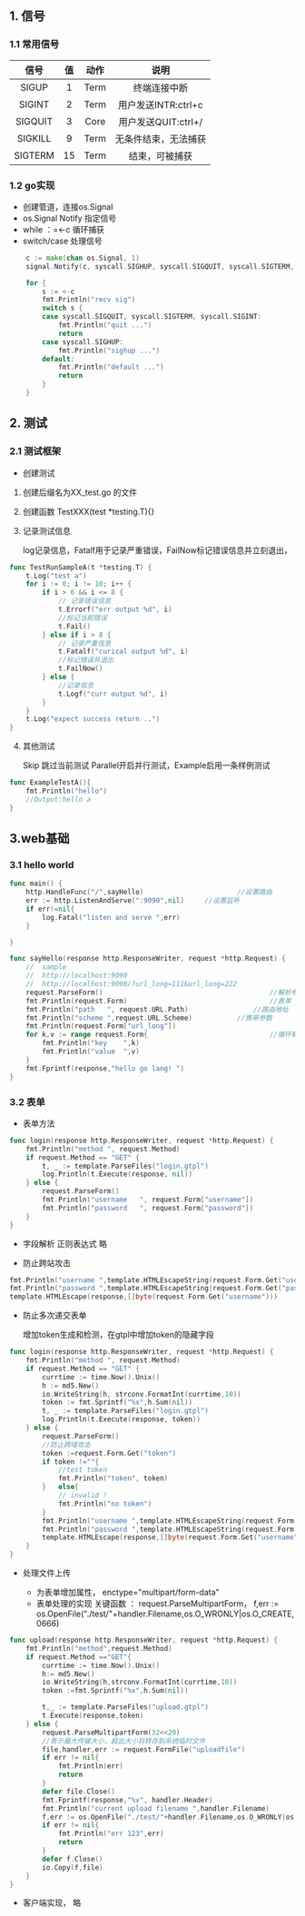 
## 1. 信号

### 1.1 常用信号


|  信号   |  值   | 动作  |         说明         |
| :-----: | :---: | :---: | :------------------: |
|  SIGUP  |   1   | Term  |     终端连接中断     |
| SIGINT  |   2   | Term  | 用户发送INTR:ctrl+c  |
| SIGQUIT |   3   | Core  | 用户发送QUIT:ctrl+/  |
| SIGKILL |   9   | Term  | 无条件结束，无法捕获 |
| SIGTERM |  15   | Term  |    结束，可被捕获    |

### 1.2 go实现

- 创建管道，连接os.Signal
- os.Signal Notify 指定信号
- while ：=<-c 循环捕获
- switch/case 处理信号

``` go
	c := make(chan os.Signal, 1)
	signal.Notify(c, syscall.SIGHUP, syscall.SIGQUIT, syscall.SIGTERM, syscall.SIGINT)

	for {
		s := <-c
		fmt.Println("recv sig")
		switch s {
		case syscall.SIGQUIT, syscall.SIGTERM, syscall.SIGINT:
			fmt.Println("quit ...")
			return
		case syscall.SIGHUP:
			fmt.Println("sighup ...")
		default:
			fmt.Println("default ...")
			return
		}
	}
```

## 2. 测试

### 2.1 测试框架

- 创建测试
1. 创建后缀名为XX_test.go 的文件
2. 创建函数 TestXXX(test *testing.T){}
3. 记录测试信息
    
    log记录信息，Fatalf用于记录严重错误，FailNow标记错误信息并立刻退出，
``` go
func TestRunSampleA(t *testing.T) {
	t.Log("test a")
	for i := 0; i != 10; i++ {
		if i > 6 && i <= 8 {
			// 记录错误信息
			t.Errorf("err output %d", i)
			//标记当前错误
			t.Fail()
		} else if i > 8 {
			// 记录严重信息
			t.Fatalf("curical output %d", i)
			//标记错误并退出
			t.FailNow()
		} else {
			//记录信息
			t.Logf("curr output %d", i)
		}
	}
	t.Log("expect success return ..")
}
```
4. 其他测试

    Skip 跳过当前测试 Parallel开启并行测试，Example启用一条样例测试
``` go
func ExampleTestA(){
	fmt.Println("hello")
	//Output:hello a
}
```

## 3.web基础

### 3.1 hello world
``` go
func main() {
	http.HandleFunc("/",sayHello)						//设置路由
	err := http.ListenAndServe(":9090",nil)		//设置监听
	if err!=nil{
		log.Fatal("listen and serve ",err)
	}

}

func sayHello(response http.ResponseWriter, request *http.Request) {
	//	sample
	//	http://localhost:9090
	//	http://localhost:9090/?url_long=111&url_long=222
	request.ParseForm()											//解析参数
	fmt.Println(request.Form)									//表单
	fmt.Println("path	", request.URL.Path)				//路由地址
	fmt.Println("scheme	",request.URL.Scheme)			//携带参数
	fmt.Println(request.Form["url_long"])
	for k,v := range request.Form{								//循环输出
		fmt.Println("key	",k)
		fmt.Println("value	",v)
	}
	fmt.Fprintf(response,"hello go lang! ")
}

```

### 3.2 表单

- 表单方法
``` go
func login(response http.ResponseWriter, request *http.Request) {
	fmt.Println("method	", request.Method)
	if request.Method == "GET" {
		t, _ := template.ParseFiles("login.gtpl")
		log.Println(t.Execute(response, nil))
	} else {
		request.ParseForm()
		fmt.Println("username	", request.Form["username"])
		fmt.Println("password	", request.Form["password"])
	}
}

```
- 字段解析 正则表达式 略

- 防止跨站攻击
``` go 
fmt.Println("username ",template.HTMLEscapeString(request.Form.Get("username")))
fmt.Println("password ",template.HTMLEscapeString(request.Form.Get("password")))
template.HTMLEscape(response,[]byte(request.Form.Get("username")))
```

- 防止多次递交表单

    增加token生成和检测，在gtpl中增加token的隐藏字段
``` go
func login(response http.ResponseWriter, request *http.Request) {
	fmt.Println("method	", request.Method)
	if request.Method == "GET" {
		currtime := time.Now().Unix()
		h := md5.New()
		io.WriteString(h, strconv.FormatInt(currtime,10))
		token := fmt.Sprintf("%x",h.Sum(nil))
		t, _ := template.ParseFiles("login.gtpl")
		log.Println(t.Execute(response, token))
	} else {
		request.ParseForm()
		//防止跨域攻击
		token :=request.Form.Get("token")
		if token !=""{
			//test token
			fmt.Println("token", token)
		}	else{
			// invalid !
			fmt.Println("no token")
		}
		fmt.Println("username ",template.HTMLEscapeString(request.Form.Get("username")))
		fmt.Println("password ",template.HTMLEscapeString(request.Form.Get("password")))
		template.HTMLEscape(response,[]byte(request.Form.Get("username")))
	}
}
```

- 处理文件上传

    - 为表单增加属性， enctype="multipart/form-data"
    - 表单处理的实现
    关键函数 ： request.ParseMultipartForm， 
    f,err := os.OpenFile("./test/"+handler.Filename,os.O_WRONLY|os.O_CREATE,0666)
``` go 
func upload(response http.ResponseWriter, request *http.Request) {
	fmt.Println("method",request.Method)
	if request.Method =="GET"{
		currtime := time.Now().Unix()
		h:= md5.New()
		io.WriteString(h,strconv.FormatInt(currtime,10))
		token :=fmt.Sprintf("%x",h.Sum(nil))

		t,_ := template.ParseFiles("upload.gtpl")
		t.Execute(response,token)
	} else {
		request.ParseMultipartForm(32<<20)
		//表示最大传输大小，超出大小将转存到系统临时文件
		file,handler,err := request.FormFile("uploadfile")
		if err != nil{
			fmt.Println(err)
			return
		}
		defer file.Close()
		fmt.Fprintf(response,"%v", handler.Header)
		fmt.Println("current upload filename ",handler.Filename)
		f,err := os.OpenFile("./test/"+handler.Filename,os.O_WRONLY|os.O_CREATE,0666)
		if err != nil{
			fmt.Println("err 123",err)
			return
		}
		defer f.Close()
		io.Copy(f,file)
	}
}
```

- 客户端实现， 略